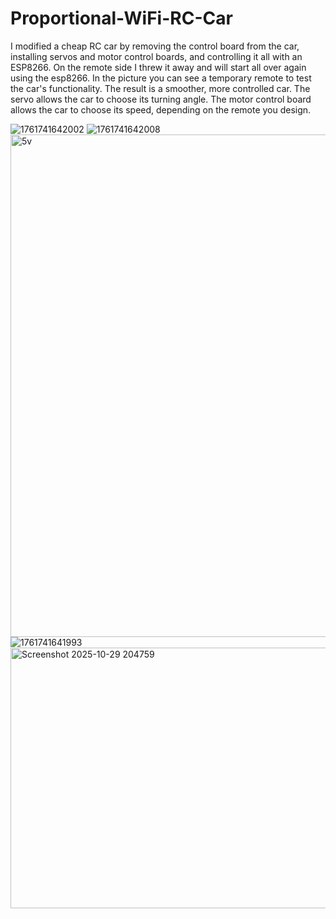 # Proportional-WiFi-RC-Car
I modified a cheap RC car by removing the control board from the car, installing servos and motor control boards, and controlling it all with an ESP8266.
On the remote side I threw it away and will start all over again using the esp8266. In the picture you can see a temporary remote to test the car's functionality.
The result is a smoother, more controlled car. The servo allows the car to choose its turning angle. The motor control board allows the car to choose its speed, depending on the remote you design.

![1761741642002](https://github.com/user-attachments/assets/5473c66f-2a00-4eb4-9491-75183dca1db9)
![1761741642008](https://github.com/user-attachments/assets/06c01b98-8cb4-4921-8a76-f137cd599ccd)
<img width="1245" height="804" alt="5v" src="https://github.com/user-attachments/assets/23a93aa2-39a2-4891-898c-bc0c53b47192" />
![1761741641993](https://github.com/user-attachments/assets/db45f69d-a0d1-40c3-bdf2-e92ac2343e39)
<img width="916" height="417" alt="Screenshot 2025-10-29 204759" src="https://github.com/user-attachments/assets/dccd3ca0-e7d5-4c86-824d-e8664006fffd" />

